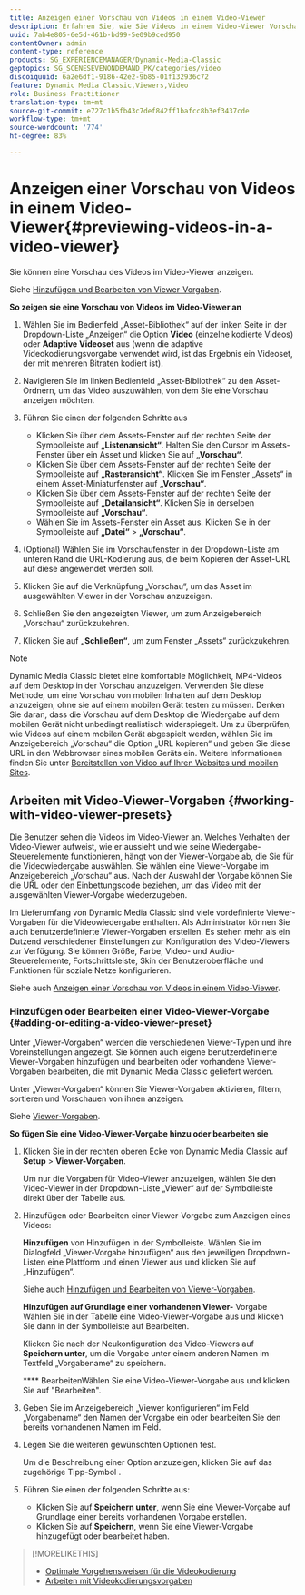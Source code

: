 ```yaml
---
title: Anzeigen einer Vorschau von Videos in einem Video-Viewer
description: Erfahren Sie, wie Sie Videos in einem Video-Viewer Vorschau haben.
uuid: 7ab4e805-6e5d-461b-bd99-5e09b9ced950
contentOwner: admin
content-type: reference
products: SG_EXPERIENCEMANAGER/Dynamic-Media-Classic
geptopics: SG_SCENESEVENONDEMAND_PK/categories/video
discoiquuid: 6a2e6df1-9186-42e2-9b85-01f132936c72
feature: Dynamic Media Classic,Viewers,Video
role: Business Practitioner
translation-type: tm+mt
source-git-commit: e727c1b5fb43c7def842ff1bafcc8b3ef3437cde
workflow-type: tm+mt
source-wordcount: '774'
ht-degree: 83%

---
```



# Anzeigen einer Vorschau von Videos in einem Video-Viewer{#previewing-videos-in-a-video-viewer}

Sie können eine Vorschau des Videos im Video-Viewer anzeigen.

Siehe [Hinzufügen und Bearbeiten von Viewer-Vorgaben](application-setup.md#adding_and_editing_viewer_presets).

**So zeigen sie eine Vorschau von Videos im Video-Viewer an**

1. Wählen Sie im Bedienfeld „Asset-Bibliothek“ auf der linken Seite in der Dropdown-Liste „Anzeigen“ die Option **Video** (einzelne kodierte Videos) oder **Adaptive Videoset** aus (wenn die adaptive Videokodierungsvorgabe verwendet wird, ist das Ergebnis ein Videoset, der mit mehreren Bitraten kodiert ist).
1. Navigieren Sie im linken Bedienfeld „Asset-Bibliothek“ zu den Asset-Ordnern, um das Video auszuwählen, von dem Sie eine Vorschau anzeigen möchten.
1. Führen Sie einen der folgenden Schritte aus

   * Klicken Sie über dem Assets-Fenster auf der rechten Seite der Symbolleiste auf **„Listenansicht“**. Halten Sie den Cursor im Assets-Fenster über ein Asset und klicken Sie auf **„Vorschau“**.
   * Klicken Sie über dem Assets-Fenster auf der rechten Seite der Symbolleiste auf **„Rasteransicht“**. Klicken Sie im Fenster „Assets“ in einem Asset-Miniaturfenster auf **„Vorschau“**.
   * Klicken Sie über dem Assets-Fenster auf der rechten Seite der Symbolleiste auf **„Detailansicht“**. Klicken Sie in derselben Symbolleiste auf **„Vorschau“**.
   * Wählen Sie im Assets-Fenster ein Asset aus. Klicken Sie in der Symbolleiste auf **„Datei“** > **„Vorschau“**.

1. (Optional) Wählen Sie im Vorschaufenster in der Dropdown-Liste am unteren Rand die URL-Kodierung aus, die beim Kopieren der Asset-URL auf diese angewendet werden soll.
1. Klicken Sie auf die Verknüpfung „Vorschau“, um das Asset im ausgewählten Viewer in der Vorschau anzuzeigen.
1. Schließen Sie den angezeigten Viewer, um zum Anzeigebereich „Vorschau“ zurückzukehren.
1. Klicken Sie auf **„Schließen“**, um zum Fenster „Assets“ zurückzukehren.

>[!NOTE]
>
>Dynamic Media Classic bietet eine komfortable Möglichkeit, MP4-Videos auf dem Desktop in der Vorschau anzuzeigen. Verwenden Sie diese Methode, um eine Vorschau von mobilen Inhalten auf dem Desktop anzuzeigen, ohne sie auf einem mobilen Gerät testen zu müssen. Denken Sie daran, dass die Vorschau auf dem Desktop die Wiedergabe auf dem mobilen Gerät nicht unbedingt realistisch widerspiegelt. Um zu überprüfen, wie Videos auf einem mobilen Gerät abgespielt werden, wählen Sie im Anzeigebereich „Vorschau“ die Option „URL kopieren“ und geben Sie diese URL in den Webbrowser eines mobilen Geräts ein. Weitere Informationen finden Sie unter [Bereitstellen von Video auf Ihren Websites und mobilen Sites](deploying-video-websites-mobile-sites.md#deploying_video_to_your_websites_and_mobile_sites).

## Arbeiten mit Video-Viewer-Vorgaben {#working-with-video-viewer-presets}

Die Benutzer sehen die Videos im Video-Viewer an. Welches Verhalten der Video-Viewer aufweist, wie er aussieht und wie seine Wiedergabe-Steuerelemente funktionieren, hängt von der Viewer-Vorgabe ab, die Sie für die Videowiedergabe auswählen. Sie wählen eine Viewer-Vorgabe im Anzeigebereich „Vorschau“ aus. Nach der Auswahl der Vorgabe können Sie die URL oder den Einbettungscode beziehen, um das Video mit der ausgewählten Viewer-Vorgabe wiederzugeben.

Im Lieferumfang von Dynamic Media Classic sind viele vordefinierte Viewer-Vorgaben für die Videowiedergabe enthalten. Als Administrator können Sie auch benutzerdefinierte Viewer-Vorgaben erstellen. Es stehen mehr als ein Dutzend verschiedener Einstellungen zur Konfiguration des Video-Viewers zur Verfügung. Sie können Größe, Farbe, Video- und Audio-Steuerelemente, Fortschrittsleiste, Skin der Benutzeroberfläche und Funktionen für soziale Netze konfigurieren.

Siehe auch [Anzeigen einer Vorschau von Videos in einem Video-Viewer](previewing-videos-video-viewer.md#previewing_videos_in_a_video_viewer).

### Hinzufügen oder Bearbeiten einer Video-Viewer-Vorgabe  {#adding-or-editing-a-video-viewer-preset}

Unter „Viewer-Vorgaben“ werden die verschiedenen Viewer-Typen und ihre Voreinstellungen angezeigt. Sie können auch eigene benutzerdefinierte Viewer-Vorgaben hinzufügen und bearbeiten oder vorhandene Viewer-Vorgaben bearbeiten, die mit Dynamic Media Classic geliefert werden.

Unter „Viewer-Vorgaben“ können Sie Viewer-Vorgaben aktivieren, filtern, sortieren und Vorschauen von ihnen anzeigen. 

Siehe [Viewer-Vorgaben](application-setup.md#viewer_presets).

**So fügen Sie eine Video-Viewer-Vorgabe hinzu oder bearbeiten sie**

1. Klicken Sie in der rechten oberen Ecke von Dynamic Media Classic auf **Setup** > **Viewer-Vorgaben**.

   Um nur die Vorgaben für Video-Viewer anzuzeigen, wählen Sie den Video-Viewer in der Dropdown-Liste „Viewer“ auf der Symbolleiste direkt über der Tabelle aus.

1. Hinzufügen oder Bearbeiten einer Viewer-Vorgabe zum Anzeigen eines Videos:

   **Hinzufügen** von Hinzufügen in der Symbolleiste. Wählen Sie im Dialogfeld „Viewer-Vorgabe hinzufügen“ aus den jeweiligen Dropdown-Listen eine Plattform und einen Viewer aus und klicken Sie auf „Hinzufügen“.

   Siehe auch [Hinzufügen und Bearbeiten von Viewer-Vorgaben](application-setup.md#adding_and_editing_viewer_presets).

   **Hinzufügen auf Grundlage einer vorhandenen Viewer-** Vorgabe Wählen Sie in der Tabelle eine Video-Viewer-Vorgabe aus und klicken Sie dann in der Symbolleiste auf Bearbeiten.

   Klicken Sie nach der Neukonfiguration des Video-Viewers auf **Speichern unter**, um die Vorgabe unter einem anderen Namen im Textfeld „Vorgabename“ zu speichern.

   **** BearbeitenWählen Sie eine Video-Viewer-Vorgabe aus und klicken Sie auf &quot;Bearbeiten&quot;.

1. Geben Sie im Anzeigebereich „Viewer konfigurieren“ im Feld „Vorgabename“ den Namen der Vorgabe ein oder bearbeiten Sie den bereits vorhandenen Namen im Feld.
1. Legen Sie die weiteren gewünschten Optionen fest.

   Um die Beschreibung einer Option anzuzeigen, klicken Sie auf das zugehörige Tipp-Symbol .

1. Führen Sie einen der folgenden Schritte aus:

   * Klicken Sie auf **Speichern unter**, wenn Sie eine Viewer-Vorgabe auf Grundlage einer bereits vorhandenen Vorgabe erstellen.
   * Klicken Sie auf **Speichern**, wenn Sie eine Viewer-Vorgabe hinzugefügt oder bearbeitet haben.

>[!MORELIKETHIS]
>
>* [Optimale Vorgehensweisen für die Videokodierung](uploading-encoding-videos.md#best_practices_for_video_encoding)
>* [Arbeiten mit Videokodierungsvorgaben](uploading-encoding-videos.md#working_with_video_encoding_presets)

